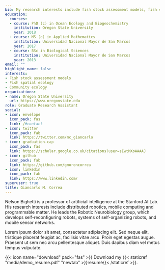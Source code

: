 ```yaml
---
bio: My research interests include fish stock assessment models, fish spatial ecology, and community ecology.
education:
  courses:
  - course: PhD (c) in Ocean Ecology and Biogeochemistry
    institution: Oregon State University
    year: 2018
  - course: MS (c) in Applied Mathematics
    institution: Universidad Nacional Mayor de San Marcos
    year: 2017
  - course: BSc in Biological Sciences
    institution: Universidad Nacional Mayor de San Marcos
    year: 2013
email: ""
highlight_name: false
interests:
- Fish stock assessment models
- Fish spatial ecology
- Community ecology
organizations:
- name: Oregon State University
  url: https://www.oregonstate.edu
role: Graduate Research Assistant
social:
- icon: envelope
  icon_pack: fas
  link: /#contact
- icon: twitter
  icon_pack: fab
  link: https://twitter.com/mc_giancarlo
- icon: graduation-cap
  icon_pack: fas
  link: https://scholar.google.co.uk/citations?user=sIwtMXoAAAAJ
- icon: github
  icon_pack: fab
  link: https://github.com/gmoroncorrea
- icon: linkedin
  icon_pack: fab
  link: https://www.linkedin.com/
superuser: true
title: Giancarlo M. Correa
---
```


Nelson Bighetti is a professor of artificial intelligence at the Stanford AI Lab. His research interests include distributed robotics, mobile computing and programmable matter. He leads the Robotic Neurobiology group, which develops self-reconfiguring robots, systems of self-organizing robots, and mobile sensor networks.

Lorem ipsum dolor sit amet, consectetur adipiscing elit. Sed neque elit, tristique placerat feugiat ac, facilisis vitae arcu. Proin eget egestas augue. Praesent ut sem nec arcu pellentesque aliquet. Duis dapibus diam vel metus tempus vulputate.

{{< icon name="download" pack="fas" >}} Download my {{< staticref "media/demo_resume.pdf" "newtab" >}}resumé{{< /staticref >}}.
